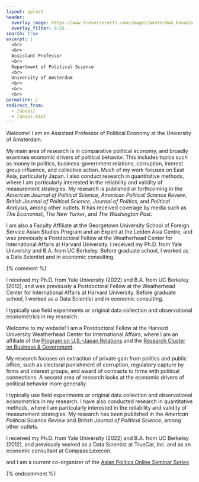 ```yaml
---
layout: splash
header:
  overlay_image: https://www.trevorincerti.com/images/amsterdam_kanazawa.jpeg
  overlay_filter: 0.25
search: true
excerpt: |
  <br>
  <br>
  Assistant Professor
  <br>
  Department of Political Science
  <br>
  University of Amsterdam
  <br>
  <br>
  <br>
permalink: /
redirect_from: 
  - /about/
  - /about.html
---
```


Welcome! I am an Assistant Professor of Political Economy at the University of Amsterdam. 

My main area of research is in comparative political economy, and broadly examines economic drivers of political behavior. This includes topics such as money in politics, business-government relations, corruption, interest group influence, and collective action. Much of my work focuses on East Asia, particularly Japan. I also conduct research in quantitative methods, where I am particularly interested in the reliability and validity of measurement strategies. My research is published or forthcoming in the *American Journal of Political Science*, *American Political Science Review*, *British Journal of Political Science*, *Journal of Politics*, and *Political Analysis*, among other outlets. It has received coverage by media such as *The Economist*, *The New Yorker*, and *The Washington Post*. 

I am also a Faculty Affiliate at the Georgetown University School of Foreign Service Asian Studies Program and an Expert at the Leiden Asia Centre, and was previously a Postdoctoral Fellow at the Weatherhead Center for International Affairs at Harvard University. I received my Ph.D. from Yale University and B.A. from UC Berkeley. Before graduate school, I worked as a Data Scientist and in economic consulting. 


{% comment %}



I received my Ph.D. from Yale University (2022) and B.A. from UC Berkeley (2012), and was previously a Postdoctoral Fellow at the Weatherhead Center for International Affairs at Harvard University. Before graduate school, I worked as a Data Scientist and in economic consulting. 


I typically use field experiments or original data collection and observational econometrics in my research.

  
 Welcome to my website! I am a Postdoctoral Fellow at the Harvard University Weatherhead Center for International Affairs, where I am an affiliate of the [Program on U.S.-Japan Relations](https://programs.wcfia.harvard.edu/us-japan) and the [Research Cluster on Business & Government](https://projects.iq.harvard.edu/wrc22-business-and-government).

My research focuses on extraction of private gain from politics and public office, such as electoral punishment of corruption, regulatory capture by firms and interest groups, and award of contracts to firms with political connections. A second area of research looks at the economic drivers of political behavior more generally.

I typically use field experiments or original data collection and observational econometrics in my research. I have also conducted research in quantitative methods, where I am particularly interested in the reliability and validity of measurement strategies. My research has been published in the *American Political Science Review* and *British Journal of Political Science*, among other outlets. 

I received my Ph.D. from Yale University (2022) and B.A. from UC Berkeley (2012), and previously worked as a Data Scientist at TrueCar, Inc. and as an economic consultant at Compass Lexecon.

and I am a current co-organizer of the [Asian Politics Online Seminar Series](https://aposs.cc)


{% endcomment %}











